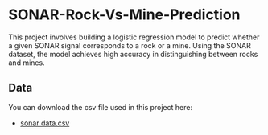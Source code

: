 # SONAR-Rock-Vs-Mine-Prediction
This project involves building a logistic regression model to predict whether a given SONAR signal corresponds to a rock or a mine. Using the SONAR dataset, the model achieves high accuracy in distinguishing between rocks and mines.

## Data
You can download the csv file used in this project here:
* [sonar data.csv](https://drive.google.com/file/d/1pQxtljlNVh0DHYg-Ye7dtpDTlFceHVfa/view) 
